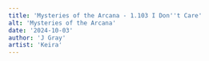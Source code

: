 ```yaml
---
title: 'Mysteries of the Arcana - 1.103 I Don''t Care'
alt: 'Mysteries of the Arcana'
date: '2024-10-03'
author: 'J Gray'
artist: 'Keira'
---
```

